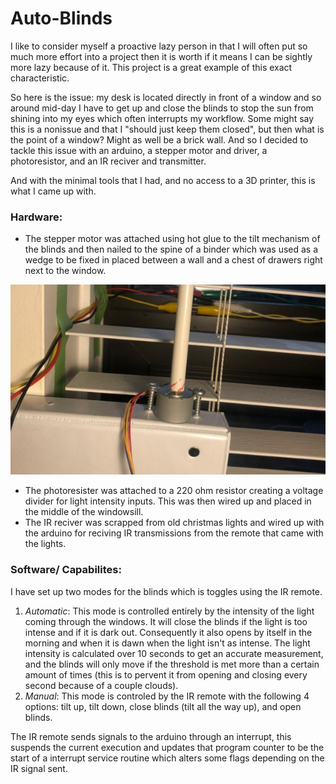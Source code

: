 # Auto-Blinds
I like to consider myself a proactive lazy person in that I will often put so much more effort into a project then it is worth if it 
means I can be sightly more lazy because of it. This project is a great example of this exact characteristic.

So here is the issue: my desk is located directly in front of a window and so around mid-day I have to get up and close the blinds to stop 
the sun from shining into my eyes which often interrupts my workflow. Some might say this is a nonissue and that I "should just keep them 
closed", but then what is the point of a window? Might as well be a brick wall. And so I decided to tackle this issue with an arduino, a 
stepper motor and driver, a photoresistor, and an IR reciver and transmitter.

And with the minimal tools that I had, and no access to a 3D printer, this is what I came up with.

### Hardware:
  * The stepper motor was attached using hot glue to the tilt mechanism of the blinds and then nailed to the spine of a binder which was 
  used as a wedge to be fixed in placed between a wall and a chest of drawers right next to the window.
  
   ![motor](/Images/Motor.jpg)
  
  * The photoresister was attached to a 220 ohm resistor creating a voltage divider for light intensity inputs. This was then wired up 
  and placed in the middle of the windowsill.
  * The IR reciver was scrapped from old christmas lights and wired up with the arduino for reciving IR transmissions from the remote 
  that came with the lights. 

### Software/ Capabilites:
I have set up two modes for the blinds which is toggles using the IR remote.
  1. *Automatic*: This mode is controlled entirely by the intensity of the light coming through the windows. It will close the blinds if 
  the light is too intense and if it is dark out. Consequently it also opens by itself in the morning and when it is dawn when the light 
  isn't as intense. The light intensity is calculated over 10 seconds to get an accurate measurement, and the blinds will only move if 
  the threshold is met more than a certain amount of times (this is to pervent it from opening and closing every second because of a 
  couple clouds).
  2. *Manual*: This mode is controled by the IR remote with the following 4 options: tilt up, tilt down, close blinds (tilt all the way 
  up), and open blinds.
  
The IR remote sends signals to the arduino through an interrupt, this suspends the current execution and updates that program counter 
to be the start of a interrupt service routine which alters some flags depending on the IR signal sent.
  
  
